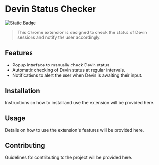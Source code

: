 # Devin Status Checker

[![Static Badge](https://img.shields.io/badge/Build%20with%20Devin-8A2BE2)](https://www.cognition-labs.com/introducing-devin)

> This Chrome extension is designed to check the status of Devin sessions and notify the user accordingly.

## Features

- Popup interface to manually check Devin status.
- Automatic checking of Devin status at regular intervals.
- Notifications to alert the user when Devin is awaiting their input.

## Installation

Instructions on how to install and use the extension will be provided here.

## Usage

Details on how to use the extension's features will be provided here.

## Contributing

Guidelines for contributing to the project will be provided here.
